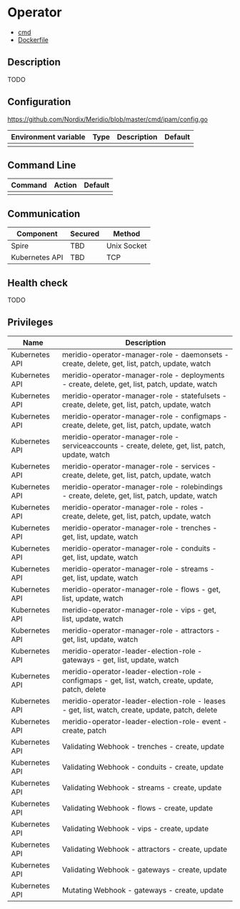 # Operator

* [cmd](https://github.com/Nordix/Meridio/tree/master/cmd/operator)
* [Dockerfile](https://github.com/Nordix/Meridio/tree/master/build/operator)

## Description

TODO

## Configuration 

https://github.com/Nordix/Meridio/blob/master/cmd/ipam/config.go

Environment variable | Type | Description | Default
--- | --- | --- | ---
 | |

## Command Line 

Command | Action | Default
--- | --- | ---
 | |

## Communication 

Component | Secured | Method
--- | --- | ---
Spire | TBD | Unix Socket
Kubernetes API | TBD | TCP

## Health check

TODO

## Privileges

Name | Description
--- | ---
Kubernetes API | meridio-operator-manager-role - daemonsets - create, delete, get, list, patch, update, watch
Kubernetes API | meridio-operator-manager-role - deployments - create, delete, get, list, patch, update, watch
Kubernetes API | meridio-operator-manager-role - statefulsets - create, delete, get, list, patch, update, watch
Kubernetes API | meridio-operator-manager-role - configmaps - create, delete, get, list, patch, update, watch
Kubernetes API | meridio-operator-manager-role - serviceaccounts - create, delete, get, list, patch, update, watch
Kubernetes API | meridio-operator-manager-role - services - create, delete, get, list, patch, update, watch
Kubernetes API | meridio-operator-manager-role - rolebindings - create, delete, get, list, patch, update, watch
Kubernetes API | meridio-operator-manager-role - roles - create, delete, get, list, patch, update, watch
Kubernetes API | meridio-operator-manager-role - trenches - get, list, update, watch
Kubernetes API | meridio-operator-manager-role - conduits - get, list, update, watch
Kubernetes API | meridio-operator-manager-role - streams - get, list, update, watch
Kubernetes API | meridio-operator-manager-role - flows - get, list, update, watch
Kubernetes API | meridio-operator-manager-role - vips - get, list, update, watch
Kubernetes API | meridio-operator-manager-role - attractors - get, list, update, watch
Kubernetes API | meridio-operator-leader-election-role - gateways - get, list, update, watch
Kubernetes API | meridio-operator-leader-election-role - configmaps - get, list, watch, create, update, patch, delete 
Kubernetes API | meridio-operator-leader-election-role - leases - get, list, watch, create, update, patch, delete
Kubernetes API | meridio-operator-leader-election-role- event - create, patch
Kubernetes API | Validating Webhook - trenches - create, update
Kubernetes API | Validating Webhook - conduits - create, update
Kubernetes API | Validating Webhook - streams - create, update
Kubernetes API | Validating Webhook - flows - create, update
Kubernetes API | Validating Webhook - vips - create, update
Kubernetes API | Validating Webhook - attractors - create, update
Kubernetes API | Validating Webhook - gateways - create, update
Kubernetes API | Mutating Webhook - gateways - create, update